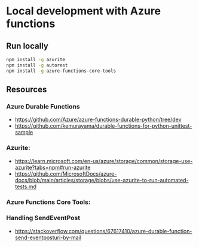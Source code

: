 # Local development with Azure functions

## Run locally

```bash
npm install -g azurite
npm install -g autorest
npm install -g azure-functions-core-tools
```


## Resources

### Azure Durable Functions

- https://github.com/Azure/azure-functions-durable-python/tree/dev
- https://github.com/kemurayama/durable-functions-for-python-unittest-sample

### Azurite: 
- https://learn.microsoft.com/en-us/azure/storage/common/storage-use-azurite?tabs=npm#run-azurite
- https://github.com/MicrosoftDocs/azure-docs/blob/main/articles/storage/blobs/use-azurite-to-run-automated-tests.md

### Azure Functions Core Tools: 


### Handling SendEventPost

- https://stackoverflow.com/questions/67617410/azure-durable-function-send-eventposturi-by-mail
